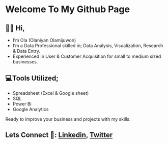 # Welcome To My Github Page

## 👋🏾 Hi,
- I’m Ola (Olaniyan Olamijuwon)
- I’m a Data Professional skilled in; Data Analysis, Visualization, Research & Data Entry.
- Experienced in User & Customer Acquisition for small to medium sized businesses.

## 💻Tools Utilized;
- Spreadsheet (Excel & Google sheet)
- SQL
- Power Bi
- Google Analytics

Ready to  improve your business and projects with my skills.

## Lets Connect 📩: [Linkedin](http://linkedin.com/in/olamijuwon-olaniyan), [Twitter](https://twitter.com/ola_olamijuwon)

<!---
Ola-Olamijuwon/Ola-Olamijuwon is a ✨ special ✨ repository because its `README.md` (this file) appears on your GitHub profile.
You can click the Preview link to take a look at your changes.
--->
